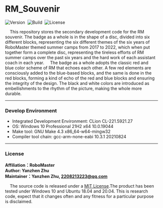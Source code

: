 # RM_Souvenir
![Version](https://img.shields.io/badge/Version-1.0.3-brightgreen.svg)&nbsp;&nbsp;![Build](https://img.shields.io/badge/Build-Passed-success.svg)&nbsp;&nbsp;![License](https://img.shields.io/badge/License-MIT-blue.svg)

&nbsp;&nbsp;&nbsp;&nbsp;This repository stores the secondary development code for the RM souvenir. The badge as a whole is in the shape of a disc, divided into six different blocks, representing the six different themes of the six years of RoboMaster themed summer camps from 2017 to 2022, which when put together form a complete disc, representing the tireless efforts of RM summer camps over the past six years and the hard work of each assistant coach in each year.
&nbsp;&nbsp;&nbsp;&nbsp;The badge as a whole adopts the classic red and blue color scheme of RM that echoes each other. A few red elements are consciously added to the blue-based blocks, and the same is done in the red blocks, forming a kind of echo of the red and blue blocks and ensuring the integrity of the design. The black and white colors are introduced as embellishments to the rhythm of the picture, making the whole more durable.

***

### Develop Environment

+ Integrated Development Environment: CLion CL-221.5921.27
+ OS: Windows 10 Professional 21H2 x64 10.0.19044
+ Make tool: GNU Make 4.3 x86_64-w64-mingw32
+ Compiler tool chain: gcc-arm-none-eabi 10.3.1 20210824

***

### License

**Affiliation：RoboMaster<br>
Author: Yanzhen Zhu<br>
Maintainer：Yanzhen Zhu, 2208213223@qq.com**

&nbsp;&nbsp;&nbsp;&nbsp;The source code is released under a [MIT License](https://github.com/ZhuYanzhen1/RM_Souvenir/blob/master/LICENSE).The product has been tested under Windows 10 and Ubuntu 18.04 and 20.04. This is research code, expect that it changes often and any fitness for a particular purpose is disclaimed.
